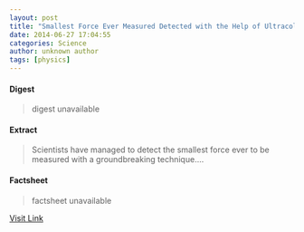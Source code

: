 ```yaml
---
layout: post
title: "Smallest Force Ever Measured Detected with the Help of Ultracold Atoms"
date: 2014-06-27 17:04:55
categories: Science
author: unknown author
tags: [physics]
---
```



#### Digest
>digest unavailable

#### Extract
>Scientists have managed to detect the smallest force ever to be measured with a groundbreaking technique....

#### Factsheet
>factsheet unavailable

[Visit Link](http://www.scienceworldreport.com/articles/15710/20140627/smallest-force-measured-detected-help-ultracold-atoms.htm)


